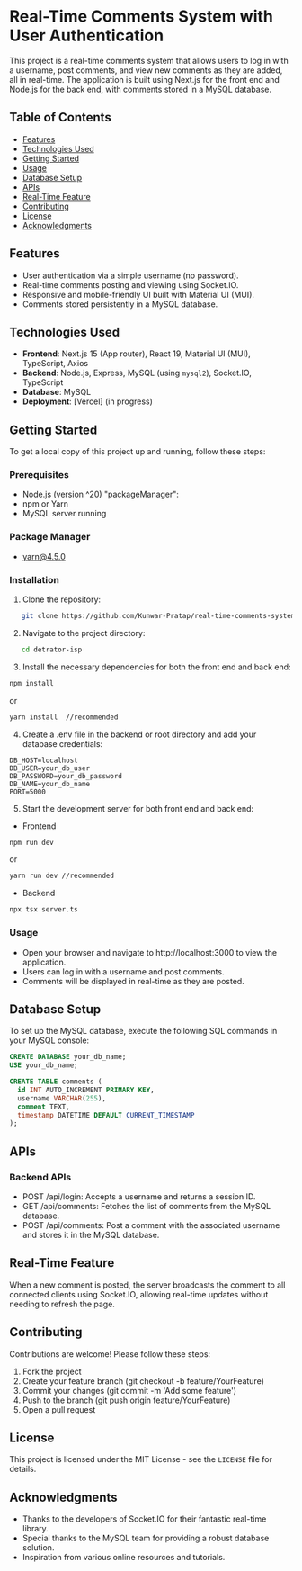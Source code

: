 # Real-Time Comments System with User Authentication

This project is a real-time comments system that allows users to log in with a username, post comments, and view new comments as they are added, all in real-time. The application is built using Next.js for the front end and Node.js for the back end, with comments stored in a MySQL database.

## Table of Contents

- [Features](#features)
- [Technologies Used](#technologies-used)
- [Getting Started](#getting-started)
- [Usage](#usage)
- [Database Setup](#database-setup)
- [APIs](#apis)
- [Real-Time Feature](#real-time-feature)
- [Contributing](#contributing)
- [License](#license)
- [Acknowledgments](#acknowledgments)

## Features

- User authentication via a simple username (no password).
- Real-time comments posting and viewing using Socket.IO.
- Responsive and mobile-friendly UI built with Material UI (MUI).
- Comments stored persistently in a MySQL database.

## Technologies Used

- **Frontend**: Next.js 15 (App router), React 19, Material UI (MUI), TypeScript, Axios
- **Backend**: Node.js, Express, MySQL (using `mysql2`), Socket.IO, TypeScript
- **Database**: MySQL
- **Deployment**: [Vercel] (in progress)

## Getting Started

To get a local copy of this project up and running, follow these steps:

### Prerequisites

- Node.js (version ^20)
  "packageManager":
- npm or Yarn
- MySQL server running

### Package Manager

- yarn@4.5.0

### Installation

1. Clone the repository:

```bash
   git clone https://github.com/Kunwar-Pratap/real-time-comments-system.git
```

2. Navigate to the project directory:

```bash
   cd detrator-isp
```

3. Install the necessary dependencies for both the front end and back end:

```bash
npm install
```

or

```bash
yarn install  //recommended
```

4. Create a .env file in the backend or root directory and add your database credentials:

```
DB_HOST=localhost
DB_USER=your_db_user
DB_PASSWORD=your_db_password
DB_NAME=your_db_name
PORT=5000
```

5. Start the development server for both front end and back end:

- Frontend

```bash
npm run dev
```

or

```bash
yarn run dev //recommended
```

- Backend

```bash
npx tsx server.ts
```

### Usage

- Open your browser and navigate to http://localhost:3000 to view the application.
- Users can log in with a username and post comments.
- Comments will be displayed in real-time as they are posted.

## Database Setup

To set up the MySQL database, execute the following SQL commands in your MySQL console:

```sql
CREATE DATABASE your_db_name;
USE your_db_name;

CREATE TABLE comments (
  id INT AUTO_INCREMENT PRIMARY KEY,
  username VARCHAR(255),
  comment TEXT,
  timestamp DATETIME DEFAULT CURRENT_TIMESTAMP
);
```

## APIs

### Backend APIs

- POST /api/login: Accepts a username and returns a session ID.
- GET /api/comments: Fetches the list of comments from the MySQL database.
- POST /api/comments: Post a comment with the associated username and stores it in the MySQL database.

## Real-Time Feature

When a new comment is posted, the server broadcasts the comment to all connected clients using Socket.IO, allowing real-time updates without needing to refresh the page.

## Contributing

Contributions are welcome! Please follow these steps:

1. Fork the project
2. Create your feature branch (git checkout -b feature/YourFeature)
3. Commit your changes (git commit -m 'Add some feature')
4. Push to the branch (git push origin feature/YourFeature)
5. Open a pull request

## License

This project is licensed under the MIT License - see the `LICENSE` file for details.

## Acknowledgments

- Thanks to the developers of Socket.IO for their fantastic real-time library.
- Special thanks to the MySQL team for providing a robust database solution.
- Inspiration from various online resources and tutorials.
